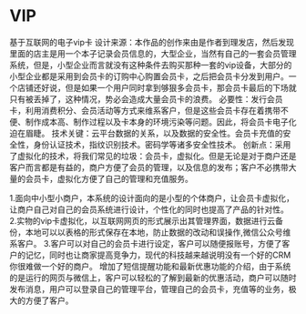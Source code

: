 # VIP
基于互联网的电子vip卡 
设计来源：本作品的创作来由是作者到理发店，然后发现里面的店主是用一个本子记录会员信息的，大型企业，当然有自己的一套会员管理系统，但是，小型企业而言就没有这种条件去购买那种一套的vip设备，大部分的小型企业都是采用到会员卡的订购中心购置会员卡，之后把会员卡分发到用户。一个店铺还好说，但是如果一个用户同时拿到够狠多会员卡，那会员卡最后的下场就只有被丢掉了，这种情况，势必会造成大量会员卡的浪费。
必要性：发行会员卡，利用消费积分、会员活动等方式来维系客户，但是这些会员卡存在着携带不便、制作成本高、制作过程以及卡本身的环境污染等问题。因此，将会员卡电子化迫在眉睫。
技术关键：云平台数据的关系，以及数据的安全性。会员卡充值的安全性，身份认证技术，指纹识别技术。密码学等诸多安全性技术。
创新点：采用了虚拟化的技术，将我们常见的垃圾：会员卡，虚拟化。但是无论是对于商户还是客户而言都是有益的，商户方便了会员的管理，以及信息的发布；客户不必携带大量的会员卡，虚拟化方便了自己的管理和充值服务。
     
     
     
1.面向中小型小商户，本系统的设计面向的是小型的个体商户，让会员卡虚拟化，让商户自己对自己的会员系统进行设计，个性化的同时也提高了产品的针对性。
2.实物的vip卡虚拟化，以互联网网页的形式展示出其管理界面，数据进行云备份，本地可以以表格的形式保存在本地，防止数据的改动和误操作,微信公众号维系客户。
3.客户可以对自己的会员卡进行设定，客户可以随便报账号，方便了客户的记忆，同时也让商家提高竞争力，现代的科技越来越说明没有一个好的CRM你很难做一个好的商户。
增加了短信提醒功能和最新优惠功能的介绍，由于系统的是运行的网页与微信上，客户可以轻松的了解到最新的优惠活动，商户可以随时发布消息，用户可以登录自己的管理平台，管理自己的会员卡，充值等的业务，极大的方便了客户。
